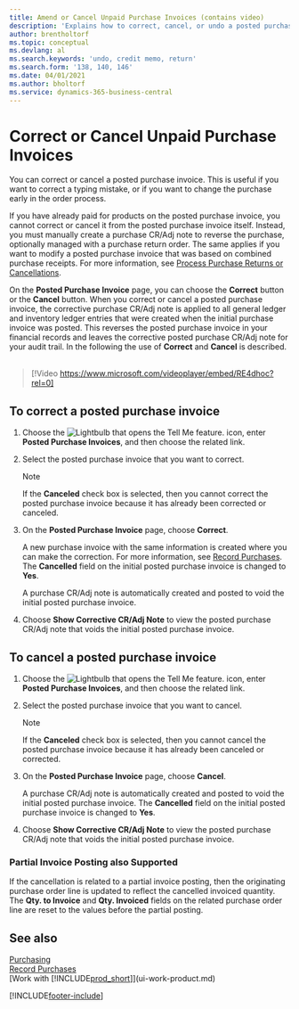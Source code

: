 ```yaml
---
title: Amend or Cancel Unpaid Purchase Invoices (contains video)
description: 'Explains how to correct, cancel, or undo a posted purchase invoice and automatically create a purchase CR/Adj Note.'
author: brentholtorf
ms.topic: conceptual
ms.devlang: al
ms.search.keywords: 'undo, credit memo, return'
ms.search.form: '138, 140, 146'
ms.date: 04/01/2021
ms.author: bholtorf
ms.service: dynamics-365-business-central
---
```

# <a name="correct-or-cancel-unpaid-purchase-invoices"></a>Correct or Cancel Unpaid Purchase Invoices

You can correct or cancel a posted purchase invoice. This is useful if you want to correct a typing mistake, or if you want to change the purchase early in the order process.

If you have already paid for products on the posted purchase invoice, you cannot correct or cancel it from the posted purchase invoice itself. Instead, you must manually create a purchase CR/Adj note to reverse the purchase, optionally managed with a purchase return order. The same applies if you want to modify a posted purchase invoice that was based on combined purchase receipts. For more information, see [Process Purchase Returns or Cancellations](purchasing-how-process-purchase-returns-cancellations.md).

On the **Posted Purchase Invoice** page, you can choose the **Correct** button or the **Cancel** button. When you correct or cancel a posted purchase invoice, the corrective purchase CR/Adj note is applied to all general ledger and inventory ledger entries that were created when the initial purchase invoice was posted. This reverses the posted purchase invoice in your financial records and leaves the corrective posted purchase CR/Adj note for your audit trail. In the following the use of **Correct** and **Cancel** is described.
<br><br>
> [!Video https://www.microsoft.com/videoplayer/embed/RE4dhoc?rel=0]

## <a name="to-correct-a-posted-purchase-invoice"></a>To correct a posted purchase invoice

1. Choose the ![Lightbulb that opens the Tell Me feature.](media/ui-search/search_small.png "Tell me what you want to do") icon, enter **Posted Purchase Invoices**, and then choose the related link.  
2. Select the posted purchase invoice that you want to correct.  

    > [!NOTE]  
    >   If the **Canceled** check box is selected, then you cannot correct the posted purchase invoice because it has already been corrected or canceled.
3. On the **Posted Purchase Invoice** page, choose **Correct**.

    A new purchase invoice with the same information is created where you can make the correction. For more information, see [Record Purchases](purchasing-how-record-purchases.md). The **Cancelled** field on the initial posted purchase invoice is changed to **Yes**.

    A purchase CR/Adj note is automatically created and posted to void the initial posted purchase invoice.
4. Choose **Show Corrective CR/Adj Note** to view the posted purchase CR/Adj note that voids the initial posted purchase invoice.

## <a name="to-cancel-a-posted-purchase-invoice"></a>To cancel a posted purchase invoice

1. Choose the ![Lightbulb that opens the Tell Me feature.](media/ui-search/search_small.png "Tell me what you want to do") icon, enter **Posted Purchase Invoices**, and then choose the related link.  
2. Select the posted purchase invoice that you want to cancel.

    > [!NOTE]  
    >   If the **Canceled** check box is selected, then you cannot cancel the posted purchase invoice because it has already been canceled or corrected.
3. On the **Posted Purchase Invoice** page, choose **Cancel**.

    A purchase CR/Adj note is automatically created and posted to void the initial posted purchase invoice. The **Cancelled** field on the initial posted purchase invoice is changed to **Yes**.
4. Choose **Show Corrective CR/Adj Note** to view the posted purchase CR/Adj note that voids the initial posted purchase invoice.

### <a name="partial-invoice-posting-also-supported"></a>Partial Invoice Posting also Supported

If the cancellation is related to a partial invoice posting, then the originating purchase order line is updated to reflect the cancelled invoiced quantity. The **Qty. to Invoice** and **Qty. Invoiced** fields on the related purchase order line are reset to the values before the partial posting.

## <a name="see-also"></a>See also

[Purchasing](purchasing-manage-purchasing.md)  
[Record Purchases](purchasing-how-record-purchases.md)  
[Work with [!INCLUDE[prod_short](includes/prod_short.md)]](ui-work-product.md)


[!INCLUDE[footer-include](includes/footer-banner.md)]
